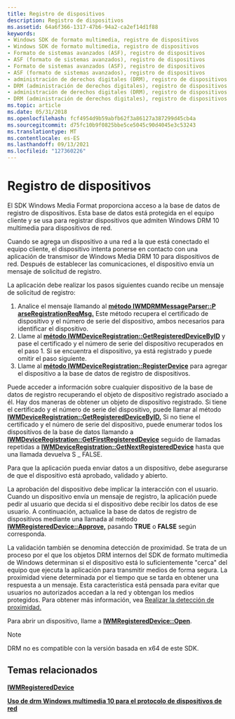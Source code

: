 ```yaml
---
title: Registro de dispositivos
description: Registro de dispositivos
ms.assetid: 64a6f366-1317-47b6-94a2-ca2ef14d1f88
keywords:
- Windows SDK de formato multimedia, registro de dispositivos
- Windows SDK de formato multimedia, registro de dispositivos
- Formato de sistemas avanzados (ASF), registro de dispositivos
- ASF (formato de sistemas avanzados), registro de dispositivos
- Formato de sistemas avanzados (ASF), registro de dispositivos
- ASF (formato de sistemas avanzados), registro de dispositivos
- administración de derechos digitales (DRM), registro de dispositivos
- DRM (administración de derechos digitales), registro de dispositivos
- administración de derechos digitales (DRM), registro de dispositivos
- DRM (administración de derechos digitales), registro de dispositivos
ms.topic: article
ms.date: 05/31/2018
ms.openlocfilehash: fcf4954d9b59abfb62f3a86127a387299d45cb4a
ms.sourcegitcommit: d75fc10b9f0825bbe5ce5045c90d4045e3c53243
ms.translationtype: MT
ms.contentlocale: es-ES
ms.lasthandoff: 09/13/2021
ms.locfileid: "127360226"
---
```

# <a name="device-registration"></a>Registro de dispositivos

El SDK Windows Media Format proporciona acceso a la base de datos de registro de dispositivos. Esta base de datos está protegida en el equipo cliente y se usa para registrar dispositivos que admiten Windows DRM 10 multimedia para dispositivos de red.

Cuando se agrega un dispositivo a una red a la que está conectado el equipo cliente, el dispositivo intenta ponerse en contacto con una aplicación de transmisor de Windows Media DRM 10 para dispositivos de red. Después de establecer las comunicaciones, el dispositivo envía un mensaje de solicitud de registro.

La aplicación debe realizar los pasos siguientes cuando recibe un mensaje de solicitud de registro:

1.  Analice el mensaje llamando al [**método IWMDRMMessageParser::P arseRegistrationReqMsg.**](/previous-versions/windows/desktop/api/Wmsdkidl/nf-wmsdkidl-iwmdrmmessageparser-parseregistrationreqmsg) Este método recupera el certificado de dispositivo y el número de serie del dispositivo, ambos necesarios para identificar el dispositivo.
2.  Llame al [**método IWMDeviceRegistration::GetRegisteredDeviceByID**](/previous-versions/windows/desktop/api/Wmsdkidl/nf-wmsdkidl-iwmdeviceregistration-getregistereddevicebyid) y pase el certificado y el número de serie del dispositivo recuperados en el paso 1. Si se encuentra el dispositivo, ya está registrado y puede omitir el paso siguiente.
3.  Llame al [**método IWMDeviceRegistration::RegisterDevice**](/previous-versions/windows/desktop/api/Wmsdkidl/nf-wmsdkidl-iwmdeviceregistration-registerdevice) para agregar el dispositivo a la base de datos de registro de dispositivos.

Puede acceder a información sobre cualquier dispositivo de la base de datos de registro recuperando el objeto de dispositivo registrado asociado a él. Hay dos maneras de obtener un objeto de dispositivo registrado. Si tiene el certificado y el número de serie del dispositivo, puede llamar al método [**IWMDeviceRegistration::GetRegisteredDeviceByID.**](/previous-versions/windows/desktop/api/Wmsdkidl/nf-wmsdkidl-iwmdeviceregistration-getregistereddevicebyid) Si no tiene el certificado y el número de serie del dispositivo, puede enumerar todos los dispositivos de la base de datos llamando a [**IWMDeviceRegistration::GetFirstRegisteredDevice**](/previous-versions/windows/desktop/api/Wmsdkidl/nf-wmsdkidl-iwmdeviceregistration-getfirstregistereddevice) seguido de llamadas repetidas a [**IWMDeviceRegistration::GetNextRegisteredDevice**](/previous-versions/windows/desktop/api/Wmsdkidl/nf-wmsdkidl-iwmdeviceregistration-getnextregistereddevice) hasta que una llamada devuelva S \_ FALSE.

Para que la aplicación pueda enviar datos a un dispositivo, debe asegurarse de que el dispositivo está aprobado, validado y abierto.

La aprobación del dispositivo debe implicar la interacción con el usuario. Cuando un dispositivo envía un mensaje de registro, la aplicación puede pedir al usuario que decida si el dispositivo debe recibir los datos de ese usuario. A continuación, actualice la base de datos de registro de dispositivos mediante una llamada al método [**IWMRegisteredDevice::Approve,**](/previous-versions/windows/desktop/api/Wmsdkidl/nf-wmsdkidl-iwmregistereddevice-approve) pasando **TRUE** o **FALSE** según corresponda.

La validación también se denomina detección de proximidad. Se trata de un proceso por el que los objetos DRM internos del SDK de formato multimedia de Windows determinan si el dispositivo está lo suficientemente "cerca" del equipo que ejecuta la aplicación para transmitir medios de forma segura. La proximidad viene determinada por el tiempo que se tarda en obtener una respuesta a un mensaje. Esta característica está pensada para evitar que usuarios no autorizados accedan a la red y obtengan los medios protegidos. Para obtener más información, vea [Realizar la detección de proximidad.](performing-proximity-detection.md)

Para abrir un dispositivo, llame a [**IWMRegisteredDevice::Open**](/previous-versions/windows/desktop/api/Wmsdkidl/nf-wmsdkidl-iwmregistereddevice-open).

> [!Note]  
> DRM no es compatible con la versión basada en x64 de este SDK.

 

## <a name="related-topics"></a>Temas relacionados

<dl> <dt>

[**IWMRegisteredDevice**](/previous-versions/windows/desktop/api/wmsdkidl/nn-wmsdkidl-iwmregistereddevice)
</dt> <dt>

[**Uso de drm Windows multimedia 10 para el protocolo de dispositivos de red**](using-the-windows-media-drm-10-for-network-devices-protocol.md)
</dt> </dl>

 

 




